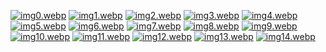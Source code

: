 [![img0.webp](https://qdioweb.vercel.app/images/img0.webp)](https://qdioweb.vercel.app/images/img0.webp)
[![img1.webp](https://qdioweb.vercel.app/images/img1.webp)](https://qdioweb.vercel.app/images/img1.webp)
[![img2.webp](https://qdioweb.vercel.app/images/img2.webp)](https://qdioweb.vercel.app/images/img2.webp)
[![img3.webp](https://qdioweb.vercel.app/images/img3.webp)](https://qdioweb.vercel.app/images/img3.webp)
[![img4.webp](https://qdioweb.vercel.app/images/img4.webp)](https://qdioweb.vercel.app/images/img4.webp)
[![img5.webp](https://qdioweb.vercel.app/images/img5.webp)](https://qdioweb.vercel.app/images/img5.webp)
[![img6.webp](https://qdioweb.vercel.app/images/img6.webp)](https://qdioweb.vercel.app/images/img6.webp)
[![img7.webp](https://qdioweb.vercel.app/images/img7.webp)](https://qdioweb.vercel.app/images/img7.webp)
[![img8.webp](https://qdioweb.vercel.app/images/img8.webp)](https://qdioweb.vercel.app/images/img8.webp)
[![img9.webp](https://qdioweb.vercel.app/images/img9.webp)](https://qdioweb.vercel.app/images/img9.webp)
[![img10.webp](https://qdioweb.vercel.app/images/img10.webp)](https://qdioweb.vercel.app/images/img10.webp)
[![img11.webp](https://qdioweb.vercel.app/images/img11.webp)](https://qdioweb.vercel.app/images/img11.webp)
[![img12.webp](https://qdioweb.vercel.app/images/img12.webp)](https://qdioweb.vercel.app/images/img12.webp)
[![img13.webp](https://qdioweb.vercel.app/images/img13.webp)](https://qdioweb.vercel.app/images/img13.webp)
[![img14.webp](https://qdioweb.vercel.app/images/img14.webp)](https://qdioweb.vercel.app/images/img14.webp)

